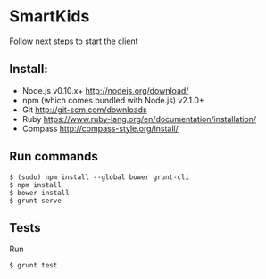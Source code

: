 # SmartKids

Follow next steps to start the client

## Install:
* Node.js v0.10.x+ <http://nodejs.org/download/>
* npm (which comes bundled with Node.js) v2.1.0+
* Git <http://git-scm.com/downloads>
* Ruby <https://www.ruby-lang.org/en/documentation/installation/>
* Compass <http://compass-style.org/install/>
        
## Run commands

    $ (sudo) npm install --global bower grunt-cli
    $ npm install
    $ bower install
    $ grunt serve


## Tests
Run

    $ grunt test

